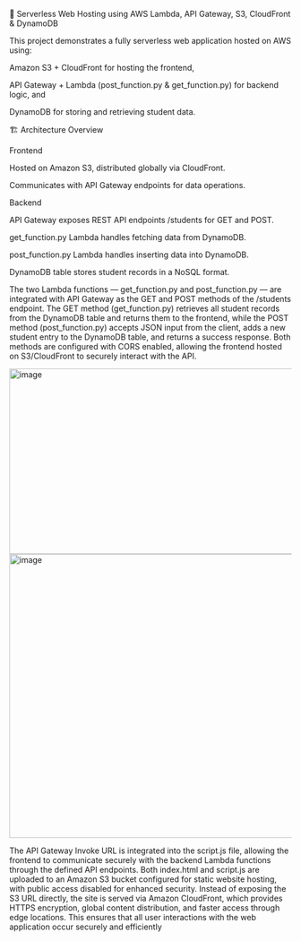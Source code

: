 🧠 Serverless Web Hosting using AWS Lambda, API Gateway, S3, CloudFront & DynamoDB

This project demonstrates a fully serverless web application hosted on AWS using:

Amazon S3 + CloudFront for hosting the frontend,

API Gateway + Lambda (post_function.py & get_function.py) for backend logic, and

DynamoDB for storing and retrieving student data.

🏗️ Architecture Overview

Frontend

Hosted on Amazon S3, distributed globally via CloudFront.

Communicates with API Gateway endpoints for data operations.

Backend

API Gateway exposes REST API endpoints /students for GET and POST.

get_function.py Lambda handles fetching data from DynamoDB.

post_function.py Lambda handles inserting data into DynamoDB.

DynamoDB table stores student records in a NoSQL format.


The two Lambda functions — get_function.py and post_function.py — are integrated with API Gateway as the GET and POST methods of the /students endpoint. The GET method (get_function.py) retrieves all student records from the DynamoDB table and returns them to the frontend, while the POST method (post_function.py) accepts JSON input from the client, adds a new student entry to the DynamoDB table, and returns a success response. Both methods are configured with CORS enabled, allowing the frontend hosted on S3/CloudFront to securely interact with the API.

<img width="1084" height="331" alt="image" src="https://github.com/user-attachments/assets/b9e82be7-365c-4f1f-8857-a5a6b3e8ad4a" />

<img width="1145" height="507" alt="image" src="https://github.com/user-attachments/assets/9108418a-01e8-4ddf-93be-2898c56553d6" />



The API Gateway Invoke URL is integrated into the script.js file, allowing the frontend to communicate securely with the backend Lambda functions through the defined API endpoints. Both index.html and script.js are uploaded to an Amazon S3 bucket configured for static website hosting, with public access disabled for enhanced security. Instead of exposing the S3 URL directly, the site is served via Amazon CloudFront, which provides HTTPS encryption, global content distribution, and faster access through edge locations. This ensures that all user interactions with the web application occur securely and efficiently
